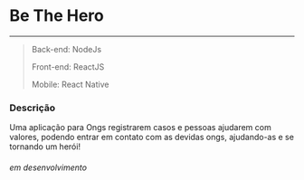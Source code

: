 # Be The Hero
---

> Back-end: NodeJs
>
> Front-end: ReactJS 
>
> Mobile: React Native

### Descrição
Uma aplicação para Ongs registrarem casos e pessoas ajudarem com valores, podendo entrar em contato com as devidas ongs, ajudando-as e se tornando um herói!

###### em desenvolvimento
